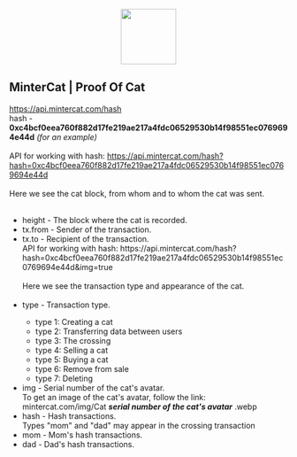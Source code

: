 <p align="center" background="black"><img src="http://testnet.mintercat.com/static/img/icons/Cats.webp" width='100' height='100'></p>

## MinterCat | Proof Of Cat
https://api.mintercat.com/hash<br>
hash - <b>0xc4bcf0eea760f882d17fe219ae217a4fdc06529530b14f98551ec0769694e44d</b> <i>(for an example)</i><br>
<br>
API for working with hash: https://api.mintercat.com/hash?hash=0xc4bcf0eea760f882d17fe219ae217a4fdc06529530b14f98551ec0769694e44d<br>
<br>
Here we see the cat block, from whom and to whom the cat was sent.<br>
<br>
<ul>
<li>height - The block where the cat is recorded.</li>
<li>tx.from - Sender of the transaction.</li>
<li>tx.to - Recipient of the transaction.</li>
API for working with hash: https://api.mintercat.com/hash?hash=0xc4bcf0eea760f882d17fe219ae217a4fdc06529530b14f98551ec0769694e44d&img=true
<br><br>
Here we see the transaction type and appearance of the cat.<br>
<br>
<li>type - Transaction type.</li>
<ul>
<li>type 1: Creating a cat</li>
<li>type 2: Transferring data between users</li>
<li>type 3: The crossing</li>
<li>type 4: Selling a cat</li>
<li>type 5: Buying a cat</li>
<li>type 6: Remove from sale</li>
<li>type 7: Deleting</li>
 </ul>
<li>img - Serial number of the cat's avatar.</li>
  To get an image of the cat's avatar, follow the link:<br> mintercat.com/img/Cat <b><i>serial number of the cat's avatar</i></b>  .webp<br>
<li>hash - Hash transactions.</li>
Types "mom" and "dad" may appear in the crossing transaction
<li>mom - Mom's hash transactions.</li>
<li>dad - Dad's hash transactions.</li>
</ul>
